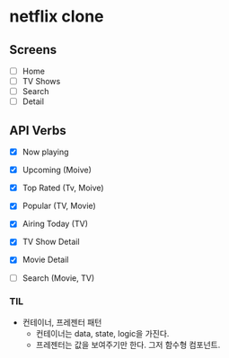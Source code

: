 # netflix clone

## Screens

- [ ] Home
- [ ] TV Shows
- [ ] Search
- [ ] Detail

## API Verbs

- [x] Now playing
- [x] Upcoming (Moive)
- [x] Top Rated (Tv, Moive)
- [x] Popular (TV, Movie)
- [x] Airing Today (TV)
- [x] TV Show Detail
- [x] Movie Detail
- [ ] Search (Movie, TV)


### TIL

- 컨테이너, 프레젠터 패턴
  - 컨테이너는 data, state, logic을 가진다.
  - 프레젠터는 값을 보여주기만 한다. 그저 함수형 컴포넌트.